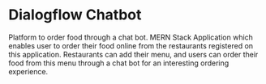 # Dialogflow Chatbot
Platform to order food through a chat bot.
MERN Stack Application which enables user to order their food online from the restaurants registered on this application.
Restaurants can add their menu, and users can order their food from this menu through a chat bot for an interesting ordering experience.
